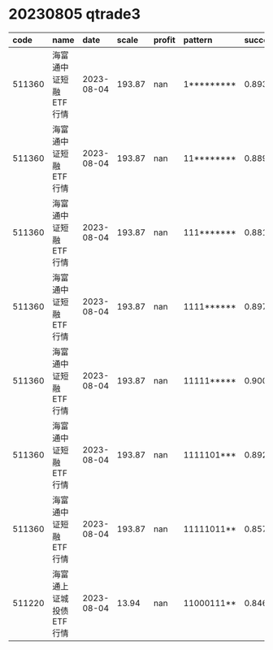 
# 20230805 qtrade3
 | code | name | date | scale | profit | pattern | success_rate | success_cnt | fund_cnt | 
 | :----- | :----- | :----- | :----- | :----- | :----- | :----- | :----- | :----- | 
 | 511360 | 海富通中证短融ETF行情 | 2023-08-04 | 193.87 | nan | 1********* | 0.8930581613508443 | 476 | 533 | 
 | 511360 | 海富通中证短融ETF行情 | 2023-08-04 | 193.87 | nan | 11******** | 0.8899297423887588 | 380 | 427 | 
 | 511360 | 海富通中证短融ETF行情 | 2023-08-04 | 193.87 | nan | 111******* | 0.8818443804034583 | 306 | 347 | 
 | 511360 | 海富通中证短融ETF行情 | 2023-08-04 | 193.87 | nan | 1111****** | 0.8971631205673759 | 253 | 282 | 
 | 511360 | 海富通中证短融ETF行情 | 2023-08-04 | 193.87 | nan | 11111***** | 0.9008620689655172 | 209 | 232 | 
 | 511360 | 海富通中证短融ETF行情 | 2023-08-04 | 193.87 | nan | 1111101*** | 0.8928571428571429 | 25 | 28 | 
 | 511360 | 海富通中证短融ETF行情 | 2023-08-04 | 193.87 | nan | 11111011** | 0.8571428571428571 | 18 | 21 | 
 | 511220 | 海富通上证城投债ETF行情 | 2023-08-04 | 13.94 | nan | 11000111** | 0.8461538461538461 | 11 | 13 | 
